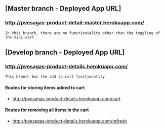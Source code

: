 ## [Master branch - Deployed App URL]
### http://pvesagas-product-detail-master.herokuapp.com/
    In this branch, there are no functioniality other than the toggling of the mini-cart


## [Develop branch - Deployed App URL]
### http://pvesagas-product-details.herokuapp.com/
    This branch has the add to cart functionality

#### Routes for storing items added to cart
- http://pvesagas-product-details.herokuapp.com/cart

#### Routes for removing all items in the cart
- http://pvesagas-product-details.herokuapp.com/refresh
